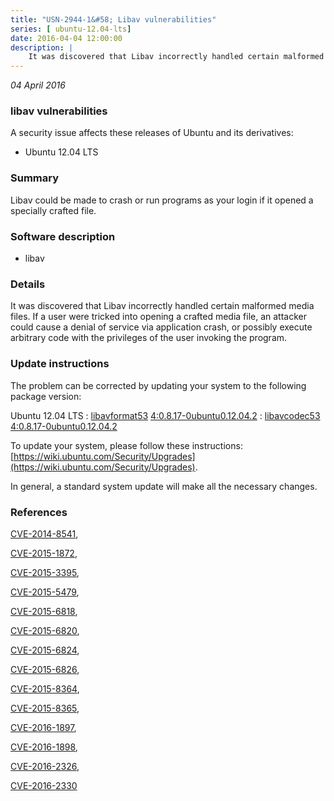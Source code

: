 ```yaml
---
title: "USN-2944-1&#58; Libav vulnerabilities"
series: [ ubuntu-12.04-lts]
date: 2016-04-04 12:00:00
description: |
    It was discovered that Libav incorrectly handled certain malformed media files. If a user were tricked into opening a crafted media file, an attacker could cause a denial of service via application crash, or possibly execute arbitrary code with the privileges of the user invoking the program. 
--- 
```

 
 

*04 April 2016*

### libav vulnerabilities

A security issue affects these releases of Ubuntu and its derivatives:

* Ubuntu 12.04 LTS

### Summary

Libav could be made to crash or run programs as your login if it opened a specially crafted file.

### Software description

* libav 

### Details

It was discovered that Libav incorrectly handled certain malformed media files. If a user were tricked into opening a crafted media file, an attacker could cause a denial of service via application crash, or possibly execute arbitrary code with the privileges of the user invoking the program. 

### Update instructions

The problem can be corrected by updating your system to the following package version:

Ubuntu 12.04 LTS
 : [libavformat53](https://launchpad.net/ubuntu/+source/libav) <span> [4:0.8.17-0ubuntu0.12.04.2](https://launchpad.net/ubuntu/+source/libav/4:0.8.17-0ubuntu0.12.04.2) </span> 
 : [libavcodec53](https://launchpad.net/ubuntu/+source/libav) <span> [4:0.8.17-0ubuntu0.12.04.2](https://launchpad.net/ubuntu/+source/libav/4:0.8.17-0ubuntu0.12.04.2) </span> 

To update your system, please follow these instructions: [https://wiki.ubuntu.com/Security/Upgrades](https://wiki.ubuntu.com/Security/Upgrades).

In general, a standard system update will make all the necessary changes. 

### References

 
 [CVE-2014-8541](http://people.ubuntu.com/~ubuntu-security/cve/CVE-2014-8541), 

 [CVE-2015-1872](http://people.ubuntu.com/~ubuntu-security/cve/CVE-2015-1872), 

 [CVE-2015-3395](http://people.ubuntu.com/~ubuntu-security/cve/CVE-2015-3395), 

 [CVE-2015-5479](http://people.ubuntu.com/~ubuntu-security/cve/CVE-2015-5479), 

 [CVE-2015-6818](http://people.ubuntu.com/~ubuntu-security/cve/CVE-2015-6818), 

 [CVE-2015-6820](http://people.ubuntu.com/~ubuntu-security/cve/CVE-2015-6820), 

 [CVE-2015-6824](http://people.ubuntu.com/~ubuntu-security/cve/CVE-2015-6824), 

 [CVE-2015-6826](http://people.ubuntu.com/~ubuntu-security/cve/CVE-2015-6826), 

 [CVE-2015-8364](http://people.ubuntu.com/~ubuntu-security/cve/CVE-2015-8364), 

 [CVE-2015-8365](http://people.ubuntu.com/~ubuntu-security/cve/CVE-2015-8365), 

 [CVE-2016-1897](http://people.ubuntu.com/~ubuntu-security/cve/CVE-2016-1897), 

 [CVE-2016-1898](http://people.ubuntu.com/~ubuntu-security/cve/CVE-2016-1898), 

 [CVE-2016-2326](http://people.ubuntu.com/~ubuntu-security/cve/CVE-2016-2326), 

 [CVE-2016-2330](http://people.ubuntu.com/~ubuntu-security/cve/CVE-2016-2330)
 

